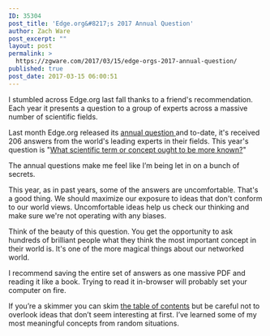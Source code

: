 ```yaml
---
ID: 35304
post_title: 'Edge.org&#8217;s 2017 Annual Question'
author: Zach Ware
post_excerpt: ""
layout: post
permalink: >
  https://zgware.com/2017/03/15/edge-orgs-2017-annual-question/
published: true
post_date: 2017-03-15 06:00:51
---
```

I stumbled across Edge.org last fall thanks to a friend's recommendation. Each year it presents a question to a group of experts across a massive number of scientific fields.

Last month Edge.org released its <a href="https://www.edge.org/annual-questions">annual question </a>and to-date, it's received 206 answers from the world's leading experts in their fields. This year's question is "<a href="https://www.edge.org/annual-questions">What scientific term or concept ought to be more known?</a>"

The annual questions make me feel like I’m being let in on a bunch of secrets.

This year, as in past years, some of the answers are uncomfortable. That's a good thing. We should maximize our exposure to ideas that don't conform to our world views. Uncomfortable ideas help us check our thinking and make sure we're not operating with any biases.

Think of the beauty of this question. You get the opportunity to ask hundreds of brilliant people what they think the most important concept in their world is. It's one of the more magical things about our networked world.

I recommend saving the entire set of answers as one massive PDF and reading it like a book. Trying to read it in-browser will probably set your computer on fire.

If you’re a skimmer you can skim <a href="https://www.edge.org/contributors/what-scientific-term-or%C2%A0concept-ought-to-be-more-widely-known">the table of contents</a> but be careful not to overlook ideas that don’t seem interesting at first. I’ve learned some of my most meaningful concepts from random situations.